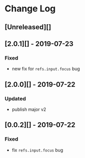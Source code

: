 # Change Log

## [Unreleased][]

## [2.0.1][] - 2019-07-23
### Fixed
- new fix for `refs.input.focus` bug

## [2.0.0][] - 2019-07-22
### Updated
- publish major v2

## [0.0.2][] - 2019-07-22
### Fixed
- fix `refs.input.focus` bug
